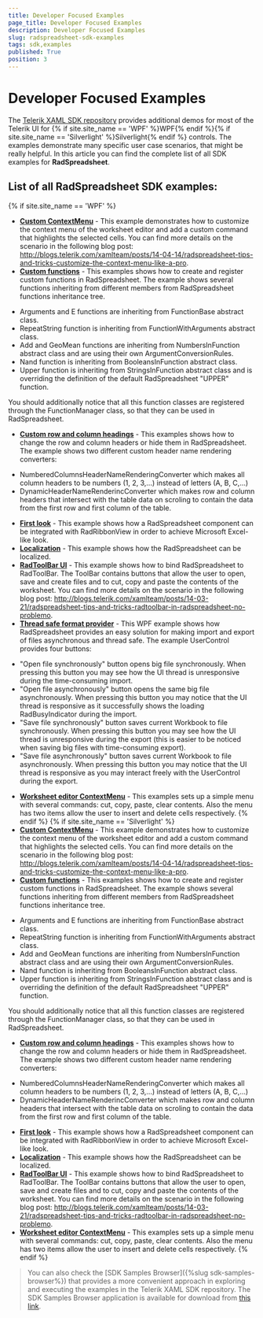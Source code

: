 ```yaml
---
title: Developer Focused Examples
page_title: Developer Focused Examples
description: Developer Focused Examples
slug: radspreadsheet-sdk-examples
tags: sdk,examples
published: True
position: 3
---
```


# Developer Focused Examples

The [Telerik XAML SDK repository](https://github.com/telerik/xaml-sdk/tree/master/) provides additional demos for most of the Telerik UI for {% if site.site_name == 'WPF' %}WPF{% endif %}{% if site.site_name == 'Silverlight' %}Silverlight{% endif %} controls. The examples demonstrate many specific user case scenarios, that might be really helpful. In this article you can find the complete list of all SDK examples for __RadSpreadsheet__.

## List of all RadSpreadsheet SDK examples:

{% if site.site_name == 'WPF' %}

* __[Custom ContextMenu](https://github.com/telerik/xaml-sdk/tree/master/Spreadsheet/CustomContextMenu)__ - 
This example demonstrates how to customize the context menu of the worksheet editor and add a custom command that highlights the selected cells. You can find more details on the scenario in the following blog post: http://blogs.telerik.com/xamlteam/posts/14-04-14/radspreadsheet-tips-and-tricks-customize-the-context-menu-like-a-pro.
* __[Custom functions](https://github.com/telerik/xaml-sdk/tree/master/Spreadsheet/CustomFunctions)__ - This examples shows how to create and register custom functions in RadSpreadsheet.
The example shows several functions inheriting from different members from RadSpreadsheet functions inheritance tree.
 - Arguments and E functions are inheriting from FunctionBase abstract class.
 - RepeatString function is inheriting from FunctionWithArguments abstract class.
 - Add and GeoMean functions are inheriting from NumbersInFunction abstract class and are using their own ArgumentConversionRules.
 - Nand function is inheriting from BooleansInFunction abstract class.
 - Upper function is inheriting from StringsInFunction abstract class and is overriding the definition of the default RadSpreadsheet "UPPER" function.
 
You should additionally notice that all this function classes are registered through the FunctionManager class, so that they can be used in RadSpreadsheet.
* __[Custom row and column headings](https://github.com/telerik/xaml-sdk/tree/master/Spreadsheet/CustomRowAndColumnHeadings)__ - This examples shows how to change the row and column headers or hide them in RadSpreadsheet.
The example shows two different custom header name rendering converters:
 - NumberedColumnsHeaderNameRenderingConverter which makes all column headers to be numbers (1, 2, 3,...) instead of letters (A, B, C,...)
 - DynamicHeaderNameRenderincConverter which makes row and column headers that intersect with the table data on scroling to contain the data
   from the first row and first column of the table.
* __[First look](https://github.com/telerik/xaml-sdk/tree/master/Spreadsheet/FirstLook)__ - This example shows how a RadSpreadsheet component can be integrated with RadRibbonView in order to achieve Microsoft Excel-like look.
* __[Localization](https://github.com/telerik/xaml-sdk/tree/master/Spreadsheet/Localization)__ - This example shows how the RadSpreadsheet can be localized.
* __[RadToolBar UI](https://github.com/telerik/xaml-sdk/tree/master/Spreadsheet/RadToolBarUI)__ - 
This example shows how to bind RadSpreadsheet to RadToolBar. The ToolBar contains buttons that allow the user to open, save and create files and to cut, copy and paste the contents of the worksheet.  You can find more details on the scenario in the following blog post: http://blogs.telerik.com/xamlteam/posts/14-03-21/radspreadsheet-tips-and-tricks-radtoolbar-in-radspreadsheet-no-problemo.
* __[Thread safe format provider](https://github.com/telerik/xaml-sdk/tree/master/Spreadsheet/ThreadSafeFormatProvider)__ - This WPF example shows how RadSpreadsheet provides an easy solution for making import and export of files asynchronous and thread safe.
The example UserControl provides four buttons:
 - "Open file synchronously" button opens big file synchronously. When pressing this button you may see how the UI thread is unresponsive during the time-consuming import.
 - "Open file asynchronously" button opens the same big file asynchronously. When pressing this button you may notice that the UI thread is responsive as it successfully shows the loading RadBusyIndicator during the import.
 - "Save file synchronously" button saves current Workbook to file synchronously. When pressing this button you may see how the UI thread is unresponsive during the export (this is easier to be noticed when saving big files with time-consuming export).
 - "Save file asynchronously" button saves current Workbook to file asynchronously. When pressing this button you may notice that the UI thread is responsive as you may interact freely with the UserControl during the export.
* __[Worksheet editor ContextMenu](https://github.com/telerik/xaml-sdk/tree/master/Spreadsheet/WorksheetEditorContextMenu)__ - 
This examples sets up a simple menu with several commands: cut, copy, paste, clear contents. Also the menu has two items allow the user to insert and delete cells respectively. 
{% endif %}
{% if site.site_name == 'Silverlight' %}
* __[Custom ContextMenu](https://github.com/telerik/xaml-sdk/tree/master/Spreadsheet/CustomContextMenu)__ - 
This example demonstrates how to customize the context menu of the worksheet editor and add a custom command that highlights the selected cells. You can find more details on the scenario in the following blog post: http://blogs.telerik.com/xamlteam/posts/14-04-14/radspreadsheet-tips-and-tricks-customize-the-context-menu-like-a-pro.
* __[Custom functions](https://github.com/telerik/xaml-sdk/tree/master/Spreadsheet/CustomFunctions)__ - This examples shows how to create and register custom functions in RadSpreadsheet.
The example shows several functions inheriting from different members from RadSpreadsheet functions inheritance tree.
 - Arguments and E functions are inheriting from FunctionBase abstract class.
 - RepeatString function is inheriting from FunctionWithArguments abstract class.
 - Add and GeoMean functions are inheriting from NumbersInFunction abstract class and are using their own ArgumentConversionRules.
 - Nand function is inheriting from BooleansInFunction abstract class.
 - Upper function is inheriting from StringsInFunction abstract class and is overriding the definition of the default RadSpreadsheet "UPPER" function.
 
You should additionally notice that all this function classes are registered through the FunctionManager class, so that they can be used in RadSpreadsheet.
* __[Custom row and column headings](https://github.com/telerik/xaml-sdk/tree/master/Spreadsheet/CustomRowAndColumnHeadings)__ - This examples shows how to change the row and column headers or hide them in RadSpreadsheet.
The example shows two different custom header name rendering converters:
 - NumberedColumnsHeaderNameRenderingConverter which makes all column headers to be numbers (1, 2, 3,...) instead of letters (A, B, C,...)
 - DynamicHeaderNameRenderincConverter which makes row and column headers that intersect with the table data on scroling to contain the data
   from the first row and first column of the table.
* __[First look](https://github.com/telerik/xaml-sdk/tree/master/Spreadsheet/FirstLook)__ - This example shows how a RadSpreadsheet component can be integrated with RadRibbonView in order to achieve Microsoft Excel-like look.
* __[Localization](https://github.com/telerik/xaml-sdk/tree/master/Spreadsheet/Localization)__ - This example shows how the RadSpreadsheet can be localized.
* __[RadToolBar UI](https://github.com/telerik/xaml-sdk/tree/master/Spreadsheet/RadToolBarUI)__ - 
This example shows how to bind RadSpreadsheet to RadToolBar. The ToolBar contains buttons that allow the user to open, save and create files and to cut, copy and paste the contents of the worksheet.  You can find more details on the scenario in the following blog post: http://blogs.telerik.com/xamlteam/posts/14-03-21/radspreadsheet-tips-and-tricks-radtoolbar-in-radspreadsheet-no-problemo.
* __[Worksheet editor ContextMenu](https://github.com/telerik/xaml-sdk/tree/master/Spreadsheet/WorksheetEditorContextMenu)__ - 
This examples sets up a simple menu with several commands: cut, copy, paste, clear contents. Also the menu has two items allow the user to insert and delete cells respectively. 
{% endif %}

>You can also check the [SDK Samples Browser]({%slug sdk-samples-browser%}) that provides a more convenient approach in exploring and executing the examples in the Telerik XAML SDK repository. The SDK Samples Browser application is available for download from [this link](http://demos.telerik.com/xaml-sdkbrowser/).